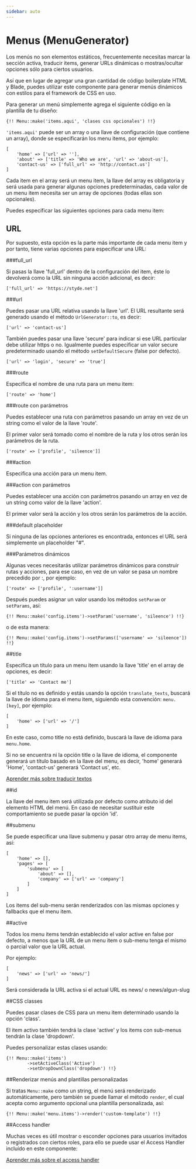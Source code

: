 ```yaml
---
sidebar: auto
---
```

# Menus (MenuGenerator)

Los menús no son elementos estáticos, frecuentemente necesitas marcar la sección activa, traducir items, generar URLs dinámicas o mostras/ocultar opciones sólo para ciertos usuarios.

Así que en lugar de agregar una gran cantidad de código boilerplate HTML y Blade, puedes utilizar este componente para generar menús dinámicos con estilos para el framework de CSS en uso.

Para generar un menú simplemente agrega el siguiente código en la plantilla de tu diseño:

`{!! Menu::make('items.aqui', 'clases css opcionales') !!}`

`'items.aqui'` puede ser un array o una llave de configuración (que contiene un array), donde se especificarán los menu items, por ejemplo:

```
[
	'home' => ['url' => ''],
	'about' => ['title' => 'Who we are', 'url' => 'about-us'],
	'contact-us' => ['full_url' => 'http://contact.us']
]
```

Cada item en el array será un menu item, la llave del array es obligatoria y será usada para generar algunas opciones predeterminadas, cada valor de un menu item necesita ser un array de opciones (todas ellas son opcionales).

Puedes especificar las siguientes opciones para cada menu item:

## URL

Por supuesto, esta opción es la parte más importante de cada menu item y por tanto, tiene varias opciones para especificar una URL:

###full_url

Si pasas la llave 'full_url' dentro de la configuración del item, éste lo devolverá como la URL sin ninguna acción adicional, es decir:

`['full_url' => 'https://styde.net']`

###url

Puedes pasar una URL relativa usando la llave 'url'. El URL resultante será generado usando el método `UrlGenerator::to`, es decir:

`['url' => 'contact-us']`

También puedes pasar una llave 'secure' para indicar si ese URL particular debe utilizar https o no. Igualmente puedes especificar un valor secure predeterminado usando el método `setDefaultSecure` (false por defecto).

`['url' => 'login', 'secure' => 'true']`

###route

Especifica el nombre de una ruta para un menu item: 

`['route' => 'home']`

###route con parámetros

Puedes establecer una ruta con parámetros pasando un array en vez de un string como el valor de la llave 'route'.

El primer valor será tomado como el nombre de la ruta y los otros serán los parámetros de la ruta.

`['route' => ['profile', 'sileence']]`

###action

Especifica una acción para un menu item. 

###action con parámetros

Puedes establecer una acción con parámetros pasando un array en vez de un string como valor de la llave 'action'.

El primer valor será la acción y los otros serán los parámetros de la acción.

###default placeholder

Si ninguna de las opciones anteriores es encontrada, entonces el URL será simplemente un placeholder "#".

###Parámetros dinámicos

Algunas veces necesitarás utilizar parámetros dinámicos para construir rutas y acciones, para ese caso, en vez de un valor se pasa un nombre precedido por :, por ejemplo:

`['route' => ['profile', ':username']]`

Después puedes asignar un valor usando los métodos `setParam` or `setParams`, así: 

`{!! Menu::make('config.items')->setParam('username', 'sileence') !!}`

o de esta manera:

`{!! Menu::make('config.items')->setParams(['username' => 'sileence']) !!}`

##title

Especifica un título para un menu item usando la llave 'title' en el array de opciones, es decir:

`['title' => 'Contact me']`

Si el título no es definido y estás usando la opción `translate_texts`, buscará la llave de idioma para el menu item, siguiendo esta convención: `menu.[key]`, por ejemplo: 

```
[
    'home' => ['url' => '/']
]
```

En este caso, como title no está definido, buscará la llave de idioma para `menu.home`. 

Si no se encuentra ni la opción title o la llave de idioma, el componente generará un título basado en la llave del menu, es decir, 'home' generará 'Home', 'contact-us' generará 'Contact us', etc.

[Aprender más sobre traducir textos](internationalization.md)

##id

La llave del menu item será utilizada por defecto como atributo id del elemento HTML del menú. En caso de necesitar sustituir este comportamiento se puede pasar la opción 'id'.

##submenu

Se puede especificar una llave submenu y pasar otro array de menu items, así:

```
[
    'home' => [],
    'pages' => [
        'submenu' => [
            'about' => [],
            'company' => ['url' => 'company']
        ]
    ]
]
```

Los items del sub-menu serán renderizados con las mismas opciones y fallbacks que el menu item.

##active 

Todos los menu items tendrán establecido el valor active en false por defecto, a menos que la URL de un menu item o sub-menu tenga el mismo o parcial valor que la URL actual. 

Por ejemplo: 

```
[
    'news' => ['url' => 'news/']
]
```

Será considerada la URL activa si el actual URL es news/ o news/algun-slug

##CSS classes

Puedes pasar clases de CSS para un menu item determinado usando la opción 'class'.

El item activo también tendrá la clase 'active' y los items con sub-menus tendrán la clase 'dropdown'.

Puedes personalizar estas clases usando: 

```
{!! Menu::make('items')
        ->setActiveClass('Active')
        ->setDropDownClass('dropdown') !!}
```

##Renderizar menús and plantillas personalizadas

Si tratas `Menu::make` como un string, el menú será renderizado automáticamente, pero también se puede llamar el método `render`, el cual acepta como argumento opcional una plantilla personalizada, así:

`{!! Menu::make('menu.items')->render('custom-template') !!}`

##Access handler

Muchas veces es útil mostrar o esconder opciones para usuarios invitados o registrados con ciertos roles, para ello se puede usar el Access Handler incluído en este componente:

[Aprender más sobre el access handler](access-handler.md)